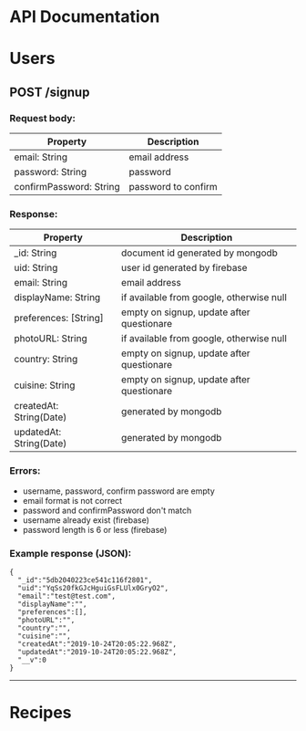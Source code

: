 # API Documentation

# Users
## POST /signup
### Request body:
| Property                | Description         |
|-------------------------|---------------------|
| email: String           | email address       |
| password: String        | password            |
| confirmPassword: String | password to confirm |

### Response:
| Property                | Description                               |
|-------------------------|-------------------------------------------|
| _id: String             | document id generated by mongodb          |
| uid: String             | user id generated by firebase             |
| email: String           | email address                             |
| displayName: String     | if available from google, otherwise null  |
| preferences: [String]   | empty on signup, update after questionare |
| photoURL: String        | if available from google, otherwise null  |
| country: String         | empty on signup, update after questionare |
| cuisine: String         | empty on signup, update after questionare |
| createdAt: String(Date) | generated by mongodb                      |
| updatedAt: String(Date) | generated by mongodb                      |




### Errors:
  - username, password, confirm password are empty
  - email format is not correct
  - password and confirmPassword don't match
  - username already exist (firebase)
  - password length is 6 or less (firebase)

### Example response (JSON):
```
{
  "_id":"5db2040223ce541c116f2801",
  "uid":"YqSs20fkGJcHguiGsFLUlx0GryO2",
  "email":"test@test.com",
  "displayName":"",
  "preferences":[],
  "photoURL":"",
  "country":"",
  "cuisine":"",
  "createdAt":"2019-10-24T20:05:22.968Z",
  "updatedAt":"2019-10-24T20:05:22.968Z",
  "__v":0
}
```


---
# Recipes